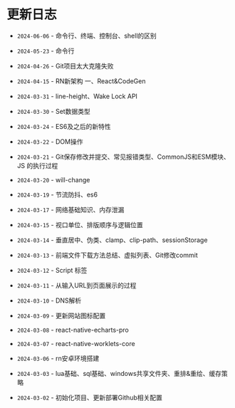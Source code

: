 # 更新日志

- `2024-06-06` - 命令行、终端、控制台、shell的区别

- `2024-05-23` - 命令行

- `2024-04-26` - Git项目太大克隆失败

- `2024-04-15` - RN新架构 一、React&CodeGen

- `2024-03-31` - line-height、Wake Lock API

- `2024-03-30` - Set数据类型

- `2024-03-24` - ES6及之后的新特性

- `2024-03-22` - DOM操作

- `2024-03-21` - Git保存修改并提交、常见报错类型、CommonJS和ESM模块、JS 的执行过程

- `2024-03-20` - will-change

- `2024-03-19` - 节流防抖、es6

- `2024-03-17` - 网络基础知识、内存泄漏

- `2024-03-15` - 视口单位、排版顺序与逻辑位置

- `2024-03-14` - 垂直居中、伪类、clamp、clip-path、sessionStorage

- `2024-03-13` - 前端文件下载方法总结、虚拟列表、Git修改commit

- `2024-03-12` - Script 标签

- `2024-03-11` - 从输入URL到页面展示的过程

- `2024-03-10` - DNS解析

- `2024-03-09` - 更新网站图标配置

- `2024-03-08` - react-native-echarts-pro

- `2024-03-07` - react-native-worklets-core

- `2024-03-06` - rn安卓环境搭建

- `2024-03-03` - lua基础、sql基础、windows共享文件夹、重排&重绘、缓存策略

- `2024-03-02` - 初始化项目、更新部署Github相关配置